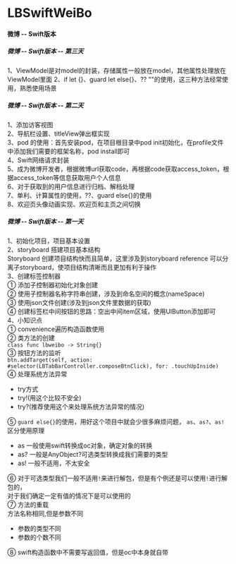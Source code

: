 # LBSwiftWeiBo
#### 微博 -- Swift版本

##### 微博 -- Swift版本 -- 第三天<br>
1、ViewModel是对model的封装，存储属性一般放在model，其他属性处理放在ViewModel里面
2、if let {}、guard let else{}、?? ""的使用，这三种方法经常使用，熟悉使用场景

##### 微博 -- Swift版本 -- 第二天<br>
1、添加访客视图<br>
2、导航栏设置、titleView弹出框实现<br>
3、pod 的使用：首先安装pod，在项目根目录中pod init初始化，在profile文件中添加我们需要的框架名称，pod install即可<br>
4、Swift网络请求封装<br>
5、成为微博开发者，根据微博url获取code，再根据code获取access_token，根据access_token等信息获取用户个人信息<br>
6、对于获取到的用户信息进行归档、解档处理<br>
7、单利、计算属性的使用，??、guard else{}的使用<br>
8、欢迎页头像动画实现、欢迎页和主页之间切换<br>



##### 微博 -- Swift版本 -- 第一天<br>
1、初始化项目，项目基本设置<br>
2、storyboard 搭建项目基本结构<br>
Storyboard 创建项目结构快而且简单，这里涉及到storyboard reference 可以分离子storyboard，使项目结构清晰而且更加有利于操作<br>
3、创建标签控制器<br>
① 添加子控制器初始化对象创建<br>
② 使用子控制器名称字符串创建，涉及到命名空间的概念(nameSpace)<br>
③ 使用json文件创建(涉及到json文件里数据的获取)<br>
④ 创建标签栏中间按钮的思路：空出中间item区域，使用UIButton添加即可<br>
4、小知识点<br>
① convenience遍历构造函数使用<br>
② 类方法的创建<br>
`class func lbweibo -> String{}`<br>
③ 按钮方法的监听<br>
`btn.addTarget(self, action: #selector(LBTabBarController.composeBtnClick), for: .touchUpInside)`<br>
④ 处理系统方法异常<br>
  * try方式<br>
  * try!(用这个比较不安全)<br>
  * try?(推荐使用这个来处理系统方法异常的情况)<br>
  
⑤ `guard else{}`的使用，用好这个项目中就会少很多麻烦问题，
`as`、`as?`、`as!`区分使用原理<br>
  * as 一般使用swift转换成oc对象，确定对象的转换<br>
  * as? 一般是AnyObject?可选类型转换成我们需要的类型<br>
  * as! 一般不适用，不太安全
  
⑥ 对于可选类型我们一般不适用`!`来进行解包，但是有个例还是可以使用`!`进行解包的，<br>
对于我们确定一定有值的情况下是可以使用的<br>
⑦ 方法的重载<br>
方法名称相同,但是参数不同<br>
  * 参数的类型不同 <br>
  * 参数的个数不同<br>
  
⑧ swift构造函数中不需要写返回值，但是oc中本身就自带<br>

